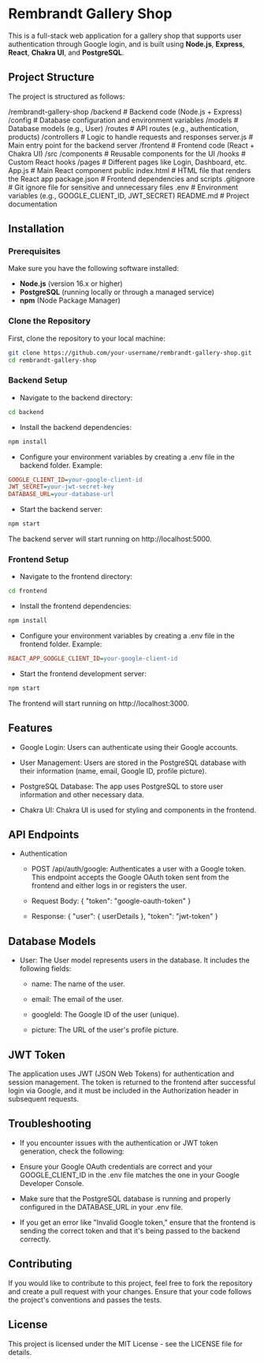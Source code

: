 # Rembrandt Gallery Shop

This is a full-stack web application for a gallery shop that supports user authentication through Google login, and is built using **Node.js**, **Express**, **React**, **Chakra UI**, and **PostgreSQL**.

## Project Structure

The project is structured as follows:

/rembrandt-gallery-shop
/backend # Backend code (Node.js + Express)
/config # Database configuration and environment variables
/models # Database models (e.g., User)
/routes # API routes (e.g., authentication, products)
/controllers # Logic to handle requests and responses
server.js # Main entry point for the backend server
/frontend # Frontend code (React + Chakra UI)
/src
/components # Reusable components for the UI
/hooks # Custom React hooks
/pages # Different pages like Login, Dashboard, etc.
App.js # Main React component
public
index.html # HTML file that renders the React app
package.json # Frontend dependencies and scripts
.gitignore # Git ignore file for sensitive and unnecessary files
.env # Environment variables (e.g., GOOGLE_CLIENT_ID, JWT_SECRET)
README.md # Project documentation


## Installation

### Prerequisites

Make sure you have the following software installed:

- **Node.js** (version 16.x or higher)
- **PostgreSQL** (running locally or through a managed service)
- **npm** (Node Package Manager)

### Clone the Repository

First, clone the repository to your local machine:

```bash
git clone https://github.com/your-username/rembrandt-gallery-shop.git
cd rembrandt-gallery-shop
```

### Backend Setup

- Navigate to the backend directory:
```bash
cd backend
```
- Install the backend dependencies:

```bash
npm install
```

- Configure your environment variables by creating a .env file in the backend folder. Example:

``` ini
GOOGLE_CLIENT_ID=your-google-client-id
JWT_SECRET=your-jwt-secret-key
DATABASE_URL=your-database-url
```

- Start the backend server:

``` bash
npm start
```

The backend server will start running on http://localhost:5000.

### Frontend Setup
- Navigate to the frontend directory:

```bash
cd frontend
```

- Install the frontend dependencies:

``` bash
npm install
```

- Configure your environment variables by creating a .env file in the frontend folder. Example:

```ini
REACT_APP_GOOGLE_CLIENT_ID=your-google-client-id
```

- Start the frontend development server:

```bash
npm start
```

The frontend will start running on http://localhost:3000.

## Features

- Google Login: Users can authenticate using their Google accounts.

- User Management: Users are stored in the PostgreSQL database with their information (name, email, Google ID, profile picture).

- PostgreSQL Database: The app uses PostgreSQL to store user information and other necessary data.

- Chakra UI: Chakra UI is used for styling and components in the frontend.

## API Endpoints
- Authentication
    - POST /api/auth/google: Authenticates a user with a Google token. This endpoint accepts the Google OAuth token sent from the frontend and either logs in or registers the user.

    - Request Body: { "token": "google-oauth-token" }

    - Response: { "user": { userDetails }, "token": "jwt-token" }

## Database Models
- User: The User model represents users in the database. It includes the following fields:

    - name: The name of the user.

    - email: The email of the user.

    - googleId: The Google ID of the user (unique).

    - picture: The URL of the user's profile picture.

## JWT Token
The application uses JWT (JSON Web Tokens) for authentication and session management. The token is returned to the frontend after successful login via Google, and it must be included in the Authorization header in subsequent requests.

## Troubleshooting
- If you encounter issues with the authentication or JWT token generation, check the following:

- Ensure your Google OAuth credentials are correct and your GOOGLE_CLIENT_ID in the .env file matches the one in your Google Developer Console.

- Make sure that the PostgreSQL database is running and properly configured in the DATABASE_URL in your .env file.

- If you get an error like "Invalid Google token," ensure that the frontend is sending the correct token and that it's being passed to the backend correctly.

## Contributing
If you would like to contribute to this project, feel free to fork the repository and create a pull request with your changes. Ensure that your code follows the project's conventions and passes the tests.

## License
This project is licensed under the MIT License - see the LICENSE file for details.



